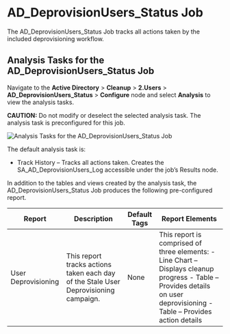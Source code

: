 # AD_DeprovisionUsers_Status Job

The AD_DeprovisionUsers_Status Job tracks all actions taken by the included deprovisioning workflow.

## Analysis Tasks for the AD_DeprovisionUsers_Status Job

Navigate to the **Active Directory** > **Cleanup** > **2.Users** > **AD_DeprovisionUsers_Status** >
**Configure** node and select **Analysis** to view the analysis tasks.

**CAUTION:** Do not modify or deselect the selected analysis task. The analysis task is
preconfigured for this job.

![Analysis Tasks for the AD_DeprovisionUsers_Status Job](/img/product_docs/accessanalyzer/11.6/accessanalyzer/solutions/activedirectory/cleanup/users/deprovisionusersstatusanalysis.webp)

The default analysis task is:

- Track History – Tracks all actions taken. Creates the SA_AD_DeprovisionUsers_Log accessible under
  the job’s Results node.

In addition to the tables and views created by the analysis task, the AD_DeprovisionUsers_Status Job
produces the following pre-configured report.

| Report              | Description                                                                          | Default Tags | Report Elements                                                                                                                                                          |
| ------------------- | ------------------------------------------------------------------------------------ | ------------ | ------------------------------------------------------------------------------------------------------------------------------------------------------------------------ |
| User Deprovisioning | This report tracks actions taken each day of the Stale User Deprovisioning campaign. | None         | This report is comprised of three elements: - Line Chart – Displays cleanup progress - Table – Provides details on user deprovisioning - Table – Provides action details |
